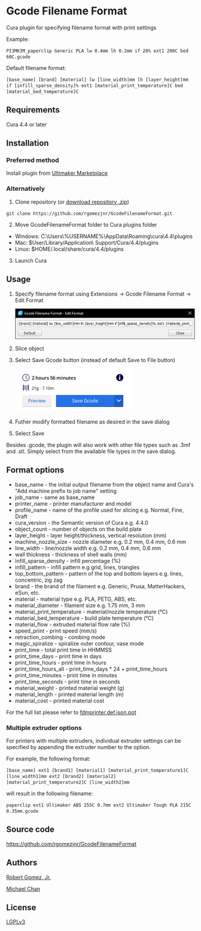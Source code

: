 # Gcode Filename Format

Cura plugin for specifying filename format with print settings

Example:

    PI3MK3M_paperclip Generic PLA lw 0.4mm lh 0.2mm if 20% ext1 200C bed 60C.gcode

Default filename format:

    [base_name] [brand] [material] lw [line_width]mm lh [layer_height]mm if [infill_sparse_density]% ext1 [material_print_temperature]C bed [material_bed_temperature]C

## Requirements
Cura 4.4 or later

## Installation
### Preferred method
Install plugin from [Ultimaker Marketplace](https://marketplace.ultimaker.com/app/cura/plugins/rgomezjnr/GcodeFilenameFormat)

### Alternatively
1. Clone repository (or [download repository .zip](https://github.com/rgomezjnr/GcodeFilenameFormat/archive/master.zip))
```
git clone https://github.com/rgomezjnr/GcodeFilenameFormat.git
```
2. Move GcodeFilenameFormat folder to Cura plugins folder
- Windows: C:\Users\\%USERNAME%\AppData\Roaming\cura\4.4\plugins
- Mac: $User/Library/Application\ Support/Cura/4.4/plugins
- Linux: $HOME/.local/share/cura/4.4/plugins
3. Launch Cura

## Usage
1. Specify filename format using Extensions -> Gcode Filename Format -> Edit Format

    ![Edit Format Dialog](images/edit-format-dialog.png)

2. Slice object
3. Select Save Gcode button (instead of default Save to File button)

    ![Edit Format Dialog](images/save-gcode-button.png)

4. Futher modify formatted filename as desired in the save dialog
5. Select Save

Besides .gcode, the plugin will also work with other file types such as .3mf and .stl. Simply select from the available file types in the save dialog.

## Format options

- base_name - the initial output filename from the object name and Cura's "Add machine prefix to job name" setting
- job_name - same as base_name
- printer_name - printer manufacturer and model
- profile_name - name of the profile used for slicing e.g. Normal, Fine, Draft
- cura_version - the Semantic version of Cura e.g. 4.4.0
- object_count - number of objects on the build plate
- layer_height - layer height/thickness, vertical resolution (mm)
- machine_nozzle_size - nozzle diameter e.g. 0.2 mm, 0.4 mm, 0.6 mm
- line_width - line/nozzle width e.g. 0.2 mm, 0.4 mm, 0.6 mm
- wall thickness - thickness of shell walls (mm)
- infill_sparse_density - infill percentage (%)
- infill_pattern - infill pattern e.g grid, lines, triangles
- top_bottom_pattern - pattern of the top and bottom layers e.g. lines, concentric, zig zag
- brand - the brand of the filament e.g. Generic, Prusa, MatterHackers, eSun, etc.
- material - material type e.g. PLA, PETG, ABS, etc.
- material_diameter - filament size e.g. 1.75 mm, 3 mm
- material_print_temperature - material/nozzle temperature (°C)
- material_bed_temperature - build plate temperature (°C)
- material_flow - extruded material flow rate (%)
- speed_print - print speed (mm/s)
- retraction_combing - combing mode
- magic_spiralize - spiralize outer contour, vase mode
- print_time - total print time in HHMMSS
- print_time_days - print time in days
- print_time_hours - print time in hours
- print_time_hours_all - print_time_days * 24 + print_time_hours
- print_time_minutes - print time in minutes
- print_time_seconds - print time in seconds
- material_weight - printed material weight (g)
- material_length - printed material length (m)
- material_cost - printed material cost

For the full list please refer to [fdmprinter.def.json.pot](https://github.com/Ultimaker/Cura/blob/master/resources/i18n/fdmprinter.def.json.pot)

### Multiple extruder options
For printers with multiple extruders, individual extruder settings can be specified by appending the extruder number to the option.

For example, the following format:

    [base_name] ext1 [brand1] [material1] [material_print_temperature1]C [line_width1]mm ext2 [brand2] [material2] [material_print_temperature2]C [line_width2]mm

will result in the following filename:

    paperclip ext1 Ultimaker ABS 255C 0.7mm ext2 Ultimaker Tough PLA 215C 0.35mm.gcode

## Source code
https://github.com/rgomezjnr/GcodeFilenameFormat

## Authors
[Robert Gomez, Jr.](https://github.com/rgomezjnr)

[Michael Chan](https://github.com/mchan016)

## License
[LGPLv3](https://github.com/rgomezjnr/GcodeFilenameFormat/blob/master/LICENSE)